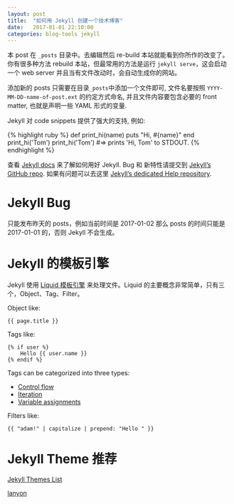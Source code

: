 ```yaml
---
layout: post
title:  "如何用 Jekyll 创建一个技术博客"
date:   2017-01-01 22:10:00
categories: blog-tools jekyll
---
```

本 post 在 `_posts` 目录中。去编辑然后 re-build 本站就能看到你所作的改变了。 你有很多种方法 rebuild 本站，但最常用的方法是运行 `jekyll serve`，这会启动一个 web server 并且当有文件改动时，会自动生成你的网站。

添加新的 posts 只需要在目录`_posts`中添加一个文件即可, 文件名要按照 `YYYY-MM-DD-name-of-post.ext` 的约定方式命名, 并且文件内容要包含必要的 front matter, 也就是声明一些 YAML 形式的变量.

Jekyll 对 code snippets 提供了强大的支持, 例如:

{% highlight ruby %}
def print_hi(name)
  puts "Hi, #{name}"
end
print_hi('Tom')
print_hi('Tom')
#=> prints 'Hi, Tom' to STDOUT.
{% endhighlight %}

查看 [Jekyll docs][jekyll] 来了解如何用好 Jekyll. Bug 和 新特性请提交到 [Jekyll’s GitHub repo][jekyll-gh]. 如果有问题可以去这里 [Jekyll’s dedicated Help repository][jekyll-help].

# Jekyll Bug

只能发布昨天的 posts，例如当前时间是 2017-01-02 那么 posts 的时间只能是 2017-01-01 的，否则 Jekyll 不会生成。

# Jekyll 的模板引擎

Jekyll 使用 [Liquid 模板引擎][Liquid] 来处理文件。Liquid 的主要概念非常简单，只有三个，Object、Tag、Filter。

Object like:

	{{ page.title }}
	
Tags like:

	{% if user %}
		Hello {{ user.name }}
	{% endif %}
	
Tags can be categorized into three types:

* [Control flow](http://shopify.github.io/liquid/tags/control-flow/)
* [Iteration](http://shopify.github.io/liquid/tags/iteration/)
* [Variable assignments](http://shopify.github.io/liquid/tags/variable/)

Filters like:

	{{ "adam!" | capitalize | prepend: "Hello " }}
	
# Jekyll Theme 推荐

[Jekyll Themes List](http://jekyllthemes.org/)

[lanyon](https://github.com/poole/lanyon)


[jekyll]:      http://jekyllrb.com
[jekyll-gh]:   https://github.com/jekyll/jekyll
[jekyll-help]: https://github.com/jekyll/jekyll-help
[Liquid]:      https://shopify.github.io/liquid/basics/introduction/
